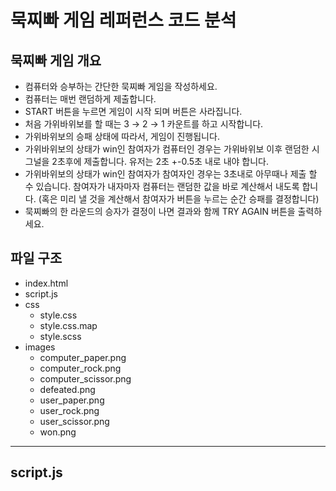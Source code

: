 # 묵찌빠 게임 레퍼런스 코드 분석

## 묵찌빠 게임 개요
- 컴퓨터와 승부하는 간단한 묵찌빠 게임을 작성하세요.
- 컴퓨터는 매번 랜덤하게 제출합니다.
- START 버튼을 누르면 게임이 시작 되며 버튼은 사라집니다.
- 처음 가위바위보를 할 때는 3 → 2 → 1 카운트를 하고 시작합니다.
- 가위바위보의 승패 상태에 따라서, 게임이 진행됩니다.
- 가위바위보의 상태가 win인 참여자가 컴퓨터인 경우는 가위바위보 이후 랜덤한 시그널을 2초후에 제출합니다. 유저는 2초 +-0.5초 내로 내야 합니다.
- 가위바위보의 상태가 win인 참여자가 참여자인 경우는 3초내로 아무때나 제출 할 수 있습니다. 참여자가 내자마자 컴퓨터는 랜덤한 값을 바로 계산해서 내도록 합니다. (혹은 미리 낼 것을 계산해서 참여자가 버튼을 누르는 순간 승패를 결정합니다)
- 묵찌빠의 한 라운드의 승자가 결정이 나면 결과와 함께 TRY AGAIN 버튼을 출력하세요.

## 파일 구조
- index.html
- script.js
- css
    - style.css
    - style.css.map
    - style.scss
- images
    - computer_paper.png
    - computer_rock.png
    - computer_scissor.png
    - defeated.png
    - user_paper.png
    - user_rock.png
    - user_scissor.png
    - won.png
---
## script.js